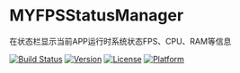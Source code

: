 # MYFPSStatusManager
在状态栏显示当前APP运行时系统状态FPS、CPU、RAM等信息

[![Build Status](https://travis-ci.org/sunjinshuai/MYFPSStatusManager.svg?branch=master)](https://travis-ci.org/sunjinshuai/MYFPSStatusManager/)
[![Version](https://img.shields.io/cocoapods/v/MYFPSStatusManager.svg?style=flat)](http://cocoapods.org/pods/MYFPSStatusManager)
[![License](https://img.shields.io/cocoapods/l/MYFPSStatusManager.svg?style=flat)](http://cocoapods.org/pods/MYFPSStatusManager)
[![Platform](https://img.shields.io/cocoapods/p/MYFPSStatusManager.svg?style=flat)](http://cocoapods.org/pods/MYFPSStatusManager)
